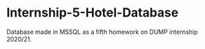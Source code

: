 # Internship-5-Hotel-Database
Database made in MSSQL as a fifth homework on DUMP internship 2020/21.
